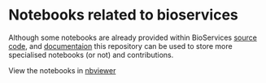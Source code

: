 Notebooks related to bioservices
=================================

Although some notebooks are already provided within BioServices [source code](https://github.com/cokelaer/bioservices),  and [documentaion](http://pythonhosted.org//bioservices/)
this repository can be used to store more specialised notebooks (or not) and contributions.



View the notebooks in [nbviewer](http://nbviewer.ipython.org/github/bioservices/notebooks/tree/master/)
